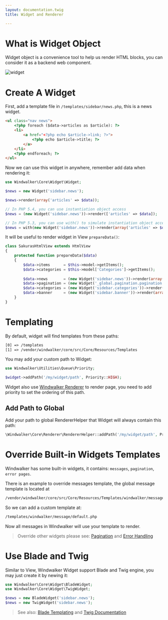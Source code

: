 ```yaml
---
layout: documentation.twig
title: Widget and Renderer

---
```


# What is Widget Object

Widget object is a convenience tool to help us render HTML blocks, you can consider it as a backend web component.  

![widget](https://cloud.githubusercontent.com/assets/1639206/5594250/e28c0d56-927d-11e4-8f32-19005916710c.jpg)

# Create A Widget

First, add a template file in `/templates/sidebar/news.php`, this is a news widget.

``` html
<ul class="nav news">
	<?php foreach ($data->articles as $article): ?>
	<li>
		<a href="<?php echo $article->link; ?>">
			<?php echo $article->title; ?>
		</a>
	</li>
	<?php endforeach; ?>
</ul>
```

Now we can use this widget in anywhere, remember add data when rendering it:

``` php
use Windwalker\Core\Widget\Widget;

$news = new Widget('sidebar.news');

$news->render(array('articles' => $data));

// In PHP 5.4, you can use instantiation object access
$news = (new Widget('sidebar.news'))->render(['articles' => $data]);

// In PHP 5.3, you can use with() to simulate instantiation object access
$news = with(new Widget('sidebar.news'))->render(array('articles' => $data));
```

It will be useful to render widget in View `prepareData()`:

``` php
class SakurasHtmlView extends HtmlView
{
	protected function prepareData($data)
	{
		$data->items      = $this->model->getItems();
		$data->categories = $this->model['Categories']->getItems();
		
		$data->news       = (new Widget('sidebar.news'))->render(array('articles' => $data->items));
		$data->pagination = (new Widget('_global.pagination.pagination'))->render(array('pages' => $this->model->getPagination()));
		$data->categories = (new Widget('sidebar.categories'))->render(array('categories' => $data->categories));
		$data->banner     = (new Widget('sidebar.banner'))->render(array('banner' => $data->banner));
	}
}
```

# Templating

By default, widget will find templates from these paths:
 
``` html
[0] => /templates
[1] => /vendor/windwalker/core/src/Core/Resources/Templates
```

You may add your custom path to Widget:

``` php
use Windwalker\Utilities\Queue\Priority;

$widget->addPath('/my/widget/path', Priority::HIGH);
```

Widget also use [Windwalker Renderer](https://github.com/ventoviro/windwalker-renderer) to render page, 
you need to add priority to set the ordering of this path.

## Add Path to Global

Add your path to global RendererHelper that Widget will always contain this path:

``` php
\Windwalker\Core\Renderer\RendererHelper::addPath('/my/widget/path', Priority::ABOVE_NORMAL);
```

# Override Built-in Widgets Templates

Windwalker has some built-in widgets, it contains: `messages`, `pagination`, `error pages`.

There is an example to override messages template, the global message template is located at 

``` html
/vendor/windwalker/core/src/Core/Resources/Templates/windwalker/message/default.php
```

So we can add a custom template at: 
``` html
/templates/windwalker/message/default.php
```

Now all messages in Windwalker will use your template to render.

> Override other widgets please see: [Pagination](pagination.html) and [Error Handling](error-handling.html)

# Use Blade and Twig

Similar to View, Windwalker Widget support Blade and Twig engine, you may just create it by newing it:

``` php
use Windwalker\Core\Widget\BladeWidget;
use Windwalker\Core\Widget\TwigWidget;

$news = new BladeWidget('sidebar.news');
$news = new TwigWidget('sidebar.news');
```

> See also: [Blade Templating](http://laravel.com/docs/4.2/templates) and [Twig Documentation](http://twig.sensiolabs.org/documentation)
